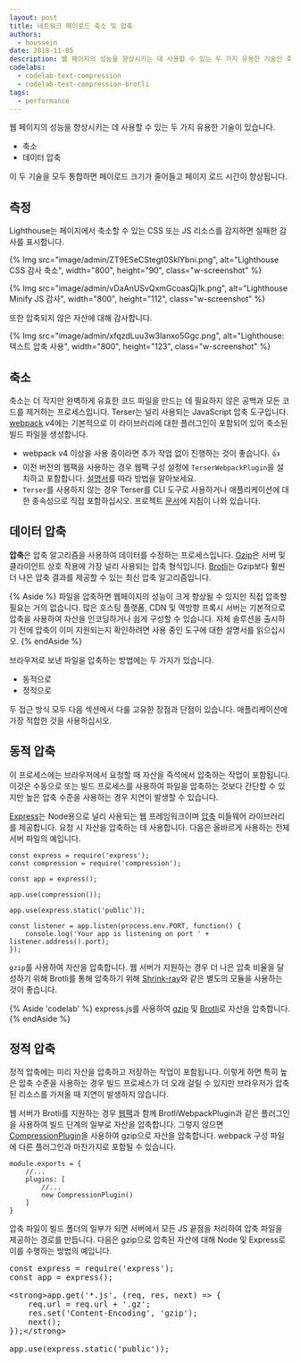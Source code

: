 ```yaml
---
layout: post
title: 네트워크 페이로드 축소 및 압축
authors:
  - houssein
date: 2018-11-05
description: 웹 페이지의 성능을 향상시키는 데 사용할 수 있는 두 가지 유용한 기술인 축소 및 데이터 압축이 있습니다. 이 두 가지 기술을 통합하면 페이로드 크기가 줄어들고 결과적으로 페이지 로드 시간이 단축됩니다.
codelabs:
  - codelab-text-compression
  - codelab-text-compression-brotli
tags:
  - performance
---
```


웹 페이지의 성능을 향상시키는 데 사용할 수 있는 두 가지 유용한 기술이 있습니다.

- 축소
- 데이터 압축

이 두 기술을 모두 통합하면 페이로드 크기가 줄어들고 페이지 로드 시간이 향상됩니다.

## 측정

Lighthouse는 페이지에서 축소할 수 있는 CSS 또는 JS 리소스를 감지하면 실패한 감사를 표시합니다.

{% Img src="image/admin/ZT9ESeCStegt0SklYbni.png", alt="Lighthouse CSS 감사 축소", width="800", height="90", class="w-screenshot" %}

{% Img src="image/admin/vDaAnUSvQxmGcoasQj1k.png", alt="Lighthouse Minify JS 감사", width="800", height="112", class="w-screenshot" %}

또한 압축되지 않은 자산에 대해 감사합니다.

{% Img src="image/admin/xfqzdLuu3w3lanxo5Ggc.png", alt="Lighthouse: 텍스트 압축 사용", width="800", height="123", class="w-screenshot" %}

## 축소

축소는 더 작지만 완벽하게 유효한 코드 파일을 만드는 데 필요하지 않은 공백과 모든 코드를 제거하는 프로세스입니다. <a>Terser</a>는 널리 사용되는 JavaScript 압축 도구입니다. [webpack](https://webpack.js.org/) v4에는 기본적으로 이 라이브러리에 대한 플러그인이 포함되어 있어 축소된 빌드 파일을 생성합니다.

- webpack v4 이상을 사용 중이라면 추가 작업 없이 진행하는 것이 좋습니다. 👍
- 이전 버전의 웹팩을 사용하는 경우 웹팩 구성 설정에 `TerserWebpackPlugin`을 설치하고 포함합니다. [설명서](https://webpack.js.org/plugins/terser-webpack-plugin/)를 따라 방법을 알아보세요.
- `Terser`를 사용하지 않는 경우 Terser를 CLI 도구로 사용하거나 애플리케이션에 대한 종속성으로 직접 포함하십시오. 프로젝트 [문서](https://github.com/terser-js/terser)에 지침이 나와 있습니다.

## 데이터 압축

**압축**은 압축 알고리즘을 사용하여 데이터를 수정하는 프로세스입니다. [Gzip](https://www.youtube.com/watch?v=whGwm0Lky2s&feature=youtu.be&t=14m11s)은 서버 및 클라이언트 상호 작용에 가장 널리 사용되는 압축 형식입니다. [Brotli](https://opensource.googleblog.com/2015/09/introducing-brotli-new-compression.html)는 Gzip보다 훨씬 더 나은 압축 결과를 제공할 수 있는 최신 압축 알고리즘입니다.

{% Aside %} 파일을 압축하면 웹페이지의 성능이 크게 향상될 수 있지만 직접 압축할 필요는 거의 없습니다. 많은 호스팅 플랫폼, CDN 및 역방향 프록시 서버는 기본적으로 압축을 사용하여 자산을 인코딩하거나 쉽게 구성할 수 있습니다. 자체 솔루션을 출시하기 전에 압축이 이미 지원되는지 확인하려면 사용 중인 도구에 대한 설명서를 읽으십시오. {% endAside %}

브라우저로 보낸 파일을 압축하는 방법에는 두 가지가 있습니다.

- 동적으로
- 정적으로

두 접근 방식 모두 다음 섹션에서 다룰 고유한 장점과 단점이 있습니다. 애플리케이션에 가장 적합한 것을 사용하십시오.

## 동적 압축

이 프로세스에는 브라우저에서 요청할 때 자산을 즉석에서 압축하는 작업이 포함됩니다. 이것은 수동으로 또는 빌드 프로세스를 사용하여 파일을 압축하는 것보다 간단할 수 있지만 높은 압축 수준을 사용하는 경우 지연이 발생할 수 있습니다.

[Express](https://expressjs.com/)는 Node용으로 널리 사용되는 웹 프레임워크이며 [압축](https://github.com/expressjs/compression) 미들웨어 라이브러리를 제공합니다. 요청 시 자산을 압축하는 데 사용합니다. 다음은 올바르게 사용하는 전체 서버 파일의 예입니다.

```js/5
const express = require('express');
const compression = require('compression');

const app = express();

app.use(compression());

app.use(express.static('public'));

const listener = app.listen(process.env.PORT, function() {
	console.log('Your app is listening on port ' + listener.address().port);
});
```

`gzip`를 사용하여 자산을 압축합니다. 웹 서버가 지원하는 경우 더 나은 압축 비율을 달성하기 위해 Brotli를 통해 압축하기 위해 [Shrink-ray](https://github.com/aickin/shrink-ray#readme)와 같은 별도의 모듈을 사용하는 것이 좋습니다.

{% Aside 'codelab' %} express.js를 사용하여 [gzip](/codelab-text-compression) 및 [Brotli](/codelab-text-compression-brotli)로 자산을 압축합니다. {% endAside %}

## 정적 압축

정적 압축에는 미리 자산을 압축하고 저장하는 작업이 포함됩니다. 이렇게 하면 특히 높은 압축 수준을 사용하는 경우 빌드 프로세스가 더 오래 걸릴 수 있지만 브라우저가 압축된 리소스를 가져올 때 지연이 발생하지 않습니다.

웹 서버가 Brotli를 지원하는 경우 [웹팩](https://github.com/mynameiswhm/brotli-webpack-plugin)과 함께 BrotliWebpackPlugin과 같은 플러그인을 사용하여 빌드 단계의 일부로 자산을 압축합니다. 그렇지 않으면 [CompressionPlugin](https://github.com/webpack-contrib/compression-webpack-plugin)을 사용하여 gzip으로 자산을 압축합니다. webpack 구성 파일에 다른 플러그인과 마찬가지로 포함될 수 있습니다.

```js/4
module.exports = {
	//...
	plugins: [
		//...
		new CompressionPlugin()
	]
}
```

압축 파일이 빌드 폴더의 일부가 되면 서버에서 모든 JS 끝점을 처리하여 압축 파일을 제공하는 경로를 만듭니다. 다음은 gzip으로 압축된 자산에 대해 Node 및 Express로 이를 수행하는 방법의 예입니다.

<pre>const express = require('express');
const app = express();

&lt;strong&gt;app.get('*.js', (req, res, next) =&gt; {
	req.url = req.url + '.gz';
	res.set('Content-Encoding', 'gzip');
	next();
});&lt;/strong&gt;

app.use(express.static('public'));
</pre>
